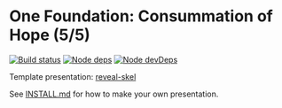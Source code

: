 # One Foundation: Consummation of Hope (5/5)

[![Build status](https://travis-ci.org/sermons/found-hope.svg)](https://travis-ci.org/sermons/found-hope)
[![Node deps](https://david-dm.org/sermons/found-hope.svg)](https://david-dm.org/sermons/found-hope)
[![Node devDeps](https://david-dm.org/sermons/found-hope/dev-status.svg)](https://david-dm.org/sermons/found-hope?type=dev)

Template presentation: [reveal-skel](https://github.com/sermons/reveal-skel)

See [INSTALL.md](INSTALL.md)
for how to make your own presentation.
